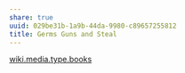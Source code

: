 ```yaml
---
share: true
uuid: 029be31b-1a9b-44da-9980-c89657255812
title: Germs Guns and Steal
---
```

[wiki.media.type.books](../a3a80e28-c537-4091-a06f-3d20f44ec6a2)